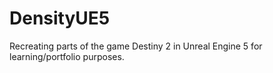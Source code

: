 # DensityUE5
Recreating parts of the game Destiny 2 in Unreal Engine 5 for learning/portfolio purposes.
